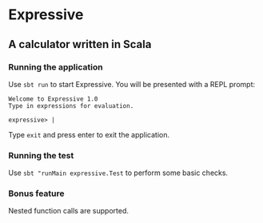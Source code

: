 # Expressive
## A calculator written in Scala

### Running the application
Use `sbt run` to start Expressive. You will be presented with a REPL prompt:
```
Welcome to Expressive 1.0
Type in expressions for evaluation.

expressive> |
```
Type `exit` and press enter to exit the application.

### Running the test
Use `sbt "runMain expressive.Test` to perform some basic checks.

### Bonus feature
Nested function calls are supported.
